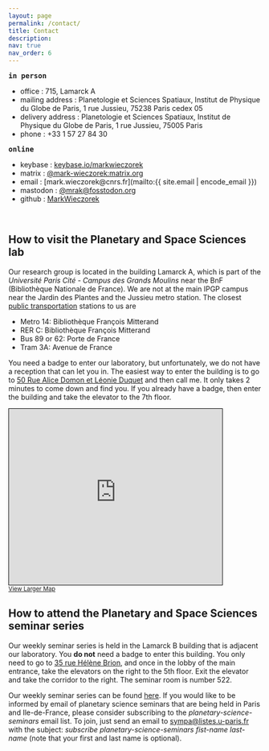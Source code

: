 ```yaml
---
layout: page
permalink: /contact/
title: Contact
description:
nav: true
nav_order: 6
---
```

<font style="font-family: monospace; font-weight: bold">in person</font>
* <span style="color: var(--global-text-color-light)">office :</span> 715, Lamarck A
* <span style="color: var(--global-text-color-light)">mailing address :</span> Planetologie et Sciences Spatiaux, Institut de Physique du Globe de Paris, 1 rue Jussieu, 75238 Paris cedex 05
* <span style="color: var(--global-text-color-light)">delivery address :</span> Planetologie et Sciences Spatiaux, Institut de Physique du Globe de Paris, 1 rue Jussieu, 75005 Paris
* <span style="color: var(--global-text-color-light)">phone :</span> +33 1 57 27 84 30‬

<font style="font-family: monospace; font-weight: bold"><b>online</b></font>
* <span style="color: var(--global-text-color-light)">keybase :</span> [keybase.io/markwieczorek](https://keybase.io/markwieczorek)
* <span style="color: var(--global-text-color-light)">matrix :</span> [@mark-wieczorek:matrix.org](https://matrix.to/#/@mark-wieczorek:matrix.org)
* <span style="color: var(--global-text-color-light)">email :</span> [&#109;&#97;&#114;&#107;&#46;&#119;&#105;&#101;&#99;&#122;&#111;&#114;&#101;&#107;&#64;&#99;&#110;&#114;&#115;&#46;&#102;&#114;](mailto:{{ site.email | encode_email }})
* <span style="color: var(--global-text-color-light)">mastodon :</span> [@mrak@fosstodon.org](https://fosstodon.org/web/@mrak)
* <span style="color: var(--global-text-color-light)">github :</span> [MarkWieczorek](https://github.com/MarkWieczorek)

<br />

## How to visit the Planetary and Space Sciences lab
Our research group is located in the building Lamarck A, which is part of the *Université Paris Cité - Campus des Grands Moulins* near the BnF (Bibliothèque Nationale de France). We are not at the main IPGP campus near the Jardin des Plantes and the Jussieu metro station. The closest [public transportation](https://www.ratp.fr/) stations to us are

* Metro 14: Bibliothèque François Mitterand
* RER C: Bibliothèque François Mitterand
* Bus 89 or 62: Porte de France
* Tram 3A: Avenue de France

You need a badge to enter our laboratory, but unfortunately, we do not have a reception that can let you in. The easiest way to enter the building is to go to [50 Rue Alice Domon et Léonie Duquet](https://www.openstreetmap.org/?mlat=48.82733&mlon=2.38022#map=19/48.82733/2.38022) and then call me. It only takes 2 minutes to come down and find you. If you already have a badge, then enter the building and take the elevator to the 7th floor.

<iframe width="425" height="350" frameborder="0" scrolling="no" marginheight="0" marginwidth="0" src="https://www.openstreetmap.org/export/embed.html?bbox=2.3777380585670476%2C48.82623117007057%2C2.38266795873642%2C48.82843309758655&amp;layer=mapnik&amp;marker=48.827331263033116%2C2.3802030086517334" style="border: 1px solid black"></iframe><br/><small><a href="https://www.openstreetmap.org/?mlat=48.82733&amp;mlon=2.38020#map=19/48.82733/2.38020">View Larger Map</a></small>

## How to attend the Planetary and Space Sciences seminar series
Our weekly seminar series is held in the Lamarck B building that is adjacent our laboratory. You **do not** need a badge to enter this building. You only need to go to [35 rue Hélène Brion](https://www.openstreetmap.org/?mlat=48.82772&mlon=2.38000#map=19/48.82772/2.38000), and once in the lobby of the main entrance, take the elevators on the right to the 5th floor. Exit the elevator and take the corridor to the right. The seminar room is number 522.

Our weekly seminar series can be found [here](https://www.ipgp.fr/fr/seminaire?field_seminaire_categorie_tid=349). If you would like to be informed by email of planetary science seminars that are being held in Paris and Ile-de-France, please consider subscribing to the *planetary-science-seminars* email list. To join, just send an email to [&#115;&#121;&#109;&#112;&#097;&#064;&#108;&#105;&#115;&#116;&#101;&#115;&#046;&#117;&#045;&#112;&#097;&#114;&#105;&#115;&#046;&#102;&#114;](mailto:&#115;&#121;&#109;&#112;&#097;&#064;&#108;&#105;&#115;&#116;&#101;&#115;&#046;&#117;&#045;&#112;&#097;&#114;&#105;&#115;&#046;&#102;&#114;) with the subject: *subscribe planetary-science-seminars fist-name last-name* (note that your first and last name is optional).
